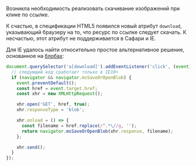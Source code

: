 Возникла необходимость реализовать скачивание изображений при клике по ссылке.

К счастью, в спецификации HTML5 появился новый атрибут `download`, указывающий браузеру на то, что ресурс по ссылке следует скачать. К несчастью, этот атрибут не поддерживается в Сафари и IE.

Для IE удалось найти относительно простое альтернативное решение, основанное на [блобах](https://developer.mozilla.org/ru/docs/Web/API/Blob):

```javascript
document.querySelector('a[download]').addEventListener('click', (event) => {
  // следующий код сработает только в IE10+
  if (navigator && navigator.msSaveOrOpenBlob) {
    event.preventDefault();
    const href = event.target.href;
    const xhr = new XMLHttpRequest();

    xhr.open('GET', href, true);
    xhr.responseType = 'blob';

    xhr.onload = () => {
      const filename = href.replace(/^.*\//g, '');
      return navigator.msSaveOrOpenBlob(xhr.response, filename);
    };

    xhr.send();
  }
});
```
